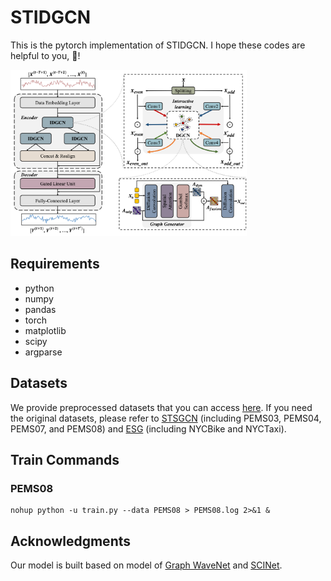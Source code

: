 # STIDGCN

This is the pytorch implementation of STIDGCN. I hope these codes are helpful to you, 🌟!

<img src="figs/model.png" width="75%">

## Requirements
- python
- numpy
- pandas
- torch
- matplotlib
- scipy
- argparse

## Datasets
We provide preprocessed datasets that you can access [here](#). If you need the original datasets, please refer to [STSGCN](https://github.com/Davidham3/STSGCN) (including PEMS03, PEMS04, PEMS07, and PEMS08) and [ESG](https://github.com/LiuZH-19/ESG) (including NYCBike and NYCTaxi).

## Train Commands

### PEMS08
```
nohup python -u train.py --data PEMS08 > PEMS08.log 2>&1 &
```

## Acknowledgments
Our model is built based on model of [Graph WaveNet](https://github.com/nnzhan/Graph-WaveNet) and [SCINet](https://github.com/cure-lab/SCINet).
